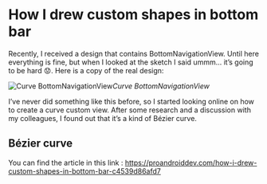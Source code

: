 # How I drew custom shapes in bottom bar

Recently, I received a design that contains BottomNavigationView. Until here everything is fine, but when I looked at the sketch I said ummm… it’s going to be hard 😟. Here is a copy of the real design:

![Curve BottomNavigationView](https://pasteboard.co/IxRYtAW.png)*Curve BottomNavigationView*

I’ve never did something like this before, so I started looking online on how to create a curve custom view. After some research and a discussion with my colleagues, I found out that it’s a kind of Bézier curve.

## Bézier curve

You can find the article in this link : https://proandroiddev.com/how-i-drew-custom-shapes-in-bottom-bar-c4539d86afd7

